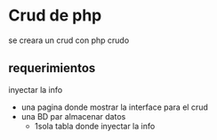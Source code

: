 # Crud de php

se creara un crud con php crudo

## requerimientos

inyectar la info

-   una pagina donde mostrar la interface para el crud
-   una BD par almacenar datos
    -   1sola tabla donde inyectar la info
